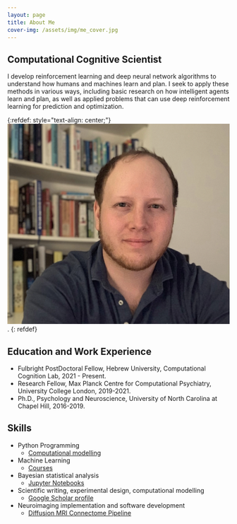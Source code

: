 ```yaml
---
layout: page
title: About Me
cover-img: /assets/img/me_cover.jpg
---
```


## Computational Cognitive Scientist

I develop reinforcement learning and deep neural network algorithms to understand how humans and machines learn and plan. I seek to apply these methods in various ways, including basic research on how intelligent agents learn and plan, as well as applied problems that can use deep reinforcement learning for prediction and optimization.

{:refdef: style="text-align: center;"}
![mypic](assets/img/headshot.png). 
{: refdef}

## Education and Work Experience
- Fulbright PostDoctoral Fellow, Hebrew University, Computational Cognition Lab, 2021 - Present.
- Research Fellow, Max Planck Centre for Computational Psychiatry, University College London, 2019-2021.
- Ph.D., Psychology and Neuroscience, University of North Carolina at Chapel Hill, 2016-2019.


## Skills
- Python Programming 
	- [Computational modelling](https://github.com/psharp1289/multigoal_RL)
- Machine Learning 
	- [Courses](https://www.coursera.org/account/accomplishments/certificate/CE3X3Q35HRHS)
- Bayesian statistical analysis 
	- [Jupyter Notebooks](https://github.com/psharp1289/hierarchical-bayesian-modeling/)
- Scientific writing, experimental design, computational modelling
	- [Google Scholar profile](https://scholar.google.com/citations?user=KXU4cS8AAAAJ&hl=en)
- Neuroimaging implementation and software development
	- [Diffusion MRI Connectome Pipeline](https://github.com/psharp1289/StructuralConnFSL)




